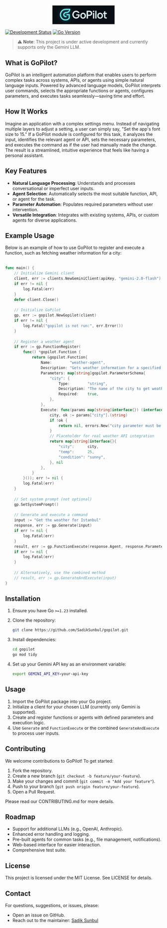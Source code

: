 
<p align="center">
  <img src="gopilot.jpeg" alt="Gopilot Logo" width="200"/>
</p>

[![Development Status](https://img.shields.io/badge/Status-In%20Development-yellow)]()
[![Go Version](https://img.shields.io/badge/Go-%3E%3D%201.23-blue)]()

> ⚠️ **Note**: This project is under active development and currently supports only the Gemini LLM.

## What is GoPilot?

GoPilot is an intelligent automation platform that enables users to perform complex tasks across systems, APIs, or agents using simple natural language inputs. Powered by advanced language models, GoPilot interprets user commands, selects the appropriate functions or agents, configures parameters, and executes tasks seamlessly—saving time and effort.

## How It Works

Imagine an application with a complex settings menu. Instead of navigating multiple layers to adjust a setting, a user can simply say, "Set the app's font size to 15." If a GoPilot module is configured for this task, it analyzes the input, identifies the relevant agent or API, sets the necessary parameters, and executes the command as if the user had manually made the change. The result is a streamlined, intuitive experience that feels like having a personal assistant.

## Key Features

- **Natural Language Processing**: Understands and processes conversational or imperfect user inputs.
- **Agent Selection**: Automatically selects the most suitable function, API, or agent for the task.
- **Parameter Automation**: Populates required parameters without user intervention.
- **Versatile Integration**: Integrates with existing systems, APIs, or custom agents for diverse applications.

## Example Usage

Below is an example of how to use GoPilot to register and execute a function, such as fetching weather information for a city:

```go

func main() {
    // Initialize Gemini client
    client, err := clients.NewGeminiClient(apiKey, "gemini-2.0-flash")
    if err != nil {
        log.Fatal(err)
    }
    defer client.Close()

    // Initialize GoPilot
    gp, err := gopilot.NewGopilot(client)
    if err != nil {
        log.Fatal("gopilot is not run:", err.Error())
    }

    // Register a weather agent
    if err := gp.FunctionRegister(
        func() *gopilot.Function {
            return &gopilot.Function{
                Name:        "weather-agent",
                Description: "Gets weather information for a specified city",
                Parameters: map[string]gopilot.ParameterSchema{
                    "city": {
                        Type:        "string",
                        Description: "The name of the city to get weather information for",
                        Required:    true,
                    },
                },
                Execute: func(params map[string]interface{}) (interface{}, error) {
                    city, ok := params["city"].(string)
                    if !ok {
                        return nil, errors.New("city parameter must be a string")
                    }
                    // Placeholder for real weather API integration
                    return map[string]interface{}{
                        "city":      city,
                        "temp":      25,
                        "condition": "sunny",
                    }, nil
                },
            }
        }()); err != nil {
        log.Fatal(err)
    }

    // Set system prompt (not optional)
    gp.SetSystemPrompt()

    // Generate and execute a command
    input := "Get the weather for Istanbul"
    response, err := gp.Generate(input)
    if err != nil {
        log.Fatal(err)
    }
    result, err := gp.FunctionExecute(response.Agent, response.Parameters)
    if err != nil {
        log.Fatal(err)
    }

    // Alternatively, use the combined method
    // result, err := gp.GenerateAndExecute(input)
}
```

## Installation

1. Ensure you have Go `>=1.23` installed.
2. Clone the repository:

   ```bash
   git clone https://github.com/SadikSunbul/gopilot.git
   ```
3. Install dependencies:

   ```bash
   cd gopilot
   go mod tidy
   ```
4. Set up your Gemini API key as an environment variable:

   ```bash
   export GEMINI_API_KEY=your-api-key
   ```

## Usage

1. Import the GoPilot package into your Go project.
2. Initialize a client for your chosen LLM (currently only Gemini is supported).
3. Create and register functions or agents with defined parameters and execution logic.
4. Use `Generate` and `FunctionExecute` or the combined `GenerateAndExecute` to process user inputs.

## Contributing

We welcome contributions to GoPilot! To get started:

1. Fork the repository.
2. Create a new branch (`git checkout -b feature/your-feature`).
3. Make your changes and commit (`git commit -m "Add your feature"`).
4. Push to your branch (`git push origin feature/your-feature`).
5. Open a Pull Request.

Please read our CONTRIBUTING.md for more details.

## Roadmap

- Support for additional LLMs (e.g., OpenAI, Anthropic).
- Enhanced error handling and logging.
- Pre-built agents for common tasks (e.g., file management, notifications).
- Web-based interface for easier interaction.
- Comprehensive test suite.

## License

This project is licensed under the MIT License. See LICENSE for details.

## Contact

For questions, suggestions, or issues, please:

- Open an issue on GitHub.
- Reach out to the maintainer: [Sadik Sunbul](https://github.com/SadikSunbul)


